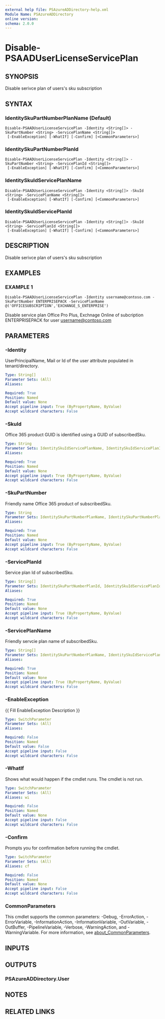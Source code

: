 ```yaml
---
external help file: PSAzureADDirectory-help.xml
Module Name: PSAzureADDirectory
online version:
schema: 2.0.0
---
```


# Disable-PSAADUserLicenseServicePlan

## SYNOPSIS
Disable serivce plan of users's sku subscription

## SYNTAX

### IdentitySkuPartNumberPlanName (Default)
```
Disable-PSAADUserLicenseServicePlan -Identity <String[]> -SkuPartNumber <String> -ServicePlanName <String[]>
 [-EnableException] [-WhatIf] [-Confirm] [<CommonParameters>]
```

### IdentitySkuPartNumberPlanId
```
Disable-PSAADUserLicenseServicePlan -Identity <String[]> -SkuPartNumber <String> -ServicePlanId <String[]>
 [-EnableException] [-WhatIf] [-Confirm] [<CommonParameters>]
```

### IdentitySkuIdServicePlanName
```
Disable-PSAADUserLicenseServicePlan -Identity <String[]> -SkuId <String> -ServicePlanName <String[]>
 [-EnableException] [-WhatIf] [-Confirm] [<CommonParameters>]
```

### IdentitySkuIdServicePlanId
```
Disable-PSAADUserLicenseServicePlan -Identity <String[]> -SkuId <String> -ServicePlanId <String[]>
 [-EnableException] [-WhatIf] [-Confirm] [<CommonParameters>]
```

## DESCRIPTION
Disable serivce plan of users's sku subscription

## EXAMPLES

### EXAMPLE 1
```
Disable-PSAADUserLicenseServicePlan -Identity username@contoso.com -SkuPartNumber ENTERPRISEPACK -ServicePlanName @('OFFICESUBSCRIPTION','EXCHANGE_S_ENTERPRISE')
```

Disable service plan Office Pro Plus, Exchnage Online  of subcription ENTERPRISEPACK for user username@contoso.com

## PARAMETERS

### -Identity
UserPrincipalName, Mail or Id of the user attribute populated in tenant/directory.

```yaml
Type: String[]
Parameter Sets: (All)
Aliases:

Required: True
Position: Named
Default value: None
Accept pipeline input: True (ByPropertyName, ByValue)
Accept wildcard characters: False
```

### -SkuId
Office 365 product GUID is identified using a GUID of subscribedSku.

```yaml
Type: String
Parameter Sets: IdentitySkuIdServicePlanName, IdentitySkuIdServicePlanId
Aliases:

Required: True
Position: Named
Default value: None
Accept pipeline input: True (ByPropertyName, ByValue)
Accept wildcard characters: False
```

### -SkuPartNumber
Friendly name Office 365 product of subscribedSku.

```yaml
Type: String
Parameter Sets: IdentitySkuPartNumberPlanName, IdentitySkuPartNumberPlanId
Aliases:

Required: True
Position: Named
Default value: None
Accept pipeline input: True (ByPropertyName, ByValue)
Accept wildcard characters: False
```

### -ServicePlanId
Service plan Id of subscribedSku.

```yaml
Type: String[]
Parameter Sets: IdentitySkuPartNumberPlanId, IdentitySkuIdServicePlanId
Aliases:

Required: True
Position: Named
Default value: None
Accept pipeline input: True (ByPropertyName, ByValue)
Accept wildcard characters: False
```

### -ServicePlanName
Friendly servcie plan name of subscribedSku.

```yaml
Type: String[]
Parameter Sets: IdentitySkuPartNumberPlanName, IdentitySkuIdServicePlanName
Aliases:

Required: True
Position: Named
Default value: None
Accept pipeline input: True (ByPropertyName, ByValue)
Accept wildcard characters: False
```

### -EnableException
{{ Fill EnableException Description }}

```yaml
Type: SwitchParameter
Parameter Sets: (All)
Aliases:

Required: False
Position: Named
Default value: False
Accept pipeline input: False
Accept wildcard characters: False
```

### -WhatIf
Shows what would happen if the cmdlet runs.
The cmdlet is not run.

```yaml
Type: SwitchParameter
Parameter Sets: (All)
Aliases: wi

Required: False
Position: Named
Default value: None
Accept pipeline input: False
Accept wildcard characters: False
```

### -Confirm
Prompts you for confirmation before running the cmdlet.

```yaml
Type: SwitchParameter
Parameter Sets: (All)
Aliases: cf

Required: False
Position: Named
Default value: None
Accept pipeline input: False
Accept wildcard characters: False
```

### CommonParameters
This cmdlet supports the common parameters: -Debug, -ErrorAction, -ErrorVariable, -InformationAction, -InformationVariable, -OutVariable, -OutBuffer, -PipelineVariable, -Verbose, -WarningAction, and -WarningVariable. For more information, see [about_CommonParameters](http://go.microsoft.com/fwlink/?LinkID=113216).

## INPUTS

## OUTPUTS

### PSAzureADDirectory.User
## NOTES

## RELATED LINKS

